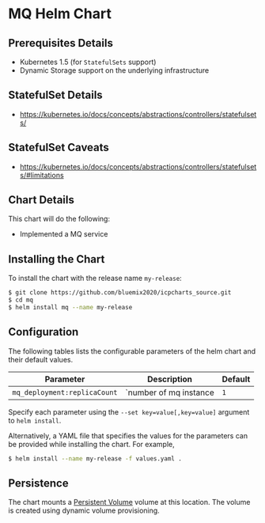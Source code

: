 # MQ Helm Chart

## Prerequisites Details
* Kubernetes 1.5 (for `StatefulSets` support)
* Dynamic Storage support on the underlying infrastructure

## StatefulSet Details
* https://kubernetes.io/docs/concepts/abstractions/controllers/statefulsets/

## StatefulSet Caveats
* https://kubernetes.io/docs/concepts/abstractions/controllers/statefulsets/#limitations


## Chart Details
This chart will do the following:

* Implemented a MQ service

## Installing the Chart

To install the chart with the release name `my-release`:

```bash
$ git clone https://github.com/bluemix2020/icpcharts_source.git
$ cd mq
$ helm install mq --name my-release
```

## Configuration

The following tables lists the configurable parameters of the helm chart and their default values.

| Parameter                                  | Description                                | Default                                                    |
| -----------------------                    | ----------------------------------         | ---------------------------------------------------------- |
| `mq_deployment:replicaCount`               | `number of mq instance                     | `1`                                                        |

Specify each parameter using the `--set key=value[,key=value]` argument to `helm install`.

Alternatively, a YAML file that specifies the values for the parameters can be provided while installing the chart. For example,

```bash
$ helm install --name my-release -f values.yaml .
```

## Persistence

The chart mounts a [Persistent Volume](http://kubernetes.io/docs/user-guide/persistent-volumes/) volume at this location. The volume is created using dynamic volume provisioning.
